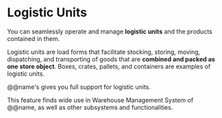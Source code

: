 # Logistic Units

You can seamlessly operate and manage **logistic units** and the products contained in them.  

Logistic units are load forms that facilitate stocking, storing, moving, dispatching, and transporting of goods that are **combined and packed as one store object**. 
Boxes, crates, pallets, and containers are examples of logistic units.   

@@name's gives you full support for logistic units. 

This feature finds wide use in Warehouse Management System of @@name, as well as other subsystems and functionalities.  
